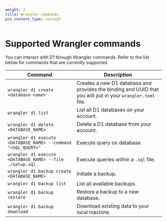 ```yaml
---
weight: 2
title: Wrangler commands
pcx_content_type: concept
---
```


# Supported Wrangler commands

You can interact with D1 through Wrangler commands. Refer to the list below for commands that are currently supported.

| Command | Description |
| ----------------------------------- | ----------------- |
| `wrangler d1 create <database-name>` | Creates a new D1 database and provides the binding and UUID that you will put in your `wrangler.toml` file. |
| `wrangler d1 list` | List all D1 databases on your account. |
| `wrangler d1 delete <DATABASE_NAME>` | Delete a D1 database from your account. |
| `wrangler d1 execute <DATABASE_NAME> --command "<SQL_QUERY>"` | Execute query on database. |
| `wrangler d1 execute <DATABASE_NAME> --file ./setup.sql` | Execute queries within a `.sql` file. |
| `wrangler d1 backup create <DATABASE_NAME>` | Initiate a backup. |
| `wrangler d1 backup list` | List all available backups. |
| `wrangler d1 backup restore` | Restore a backup to a new database. |
| `wrangler d1 backup download` | Download existing data to your local machine. |

